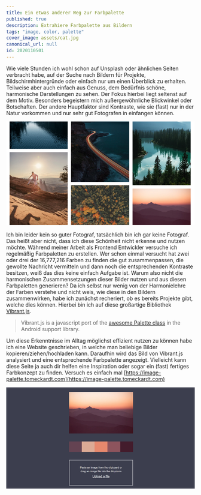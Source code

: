 ```yaml
---
title: Ein etwas anderer Weg zur Farbpalette
published: true
description: Extrahiere Farbpalette aus Bildern
tags: "image, color, palette"
cover_image: assets/cat.jpg
canonical_url: null
id: 2020110501
---
```


Wie viele Stunden ich wohl schon auf Unsplash oder ähnlichen Seiten verbracht habe, auf der Suche nach Bildern für Projekte, Bildschirmhintergründe oder einfach nur um einen Überblick zu erhalten. Teilweise aber auch einfach aus Genuss, dem Bedürfnis schöne, harmonische Darstellungen zu sehen. Der Fokus hierbei liegt seltenst auf dem Motiv. Besonders begeistern mich außergewöhnliche Blickwinkel oder Botschaften. Der andere Hauptfaktor sind Kontraste, wie sie (fast) nur in der Natur vorkommen und nur sehr gut Fotografen in einfangen können.

![Unsplash Screenshot](assets/unsplash.jpeg)

Ich bin leider kein so guter Fotograf, tatsächlich bin ich gar keine Fotograf. Das heißt aber nicht, dass ich diese Schönheit nicht erkenne und nutzen möchte.
Während meiner Arbeit als Frontend Entwickler versuche ich regelmäßig Farbpaletten zu erstellen. Wer schon einmal versucht hat zwei oder drei der 16,777,216‬ Farben zu finden die gut zusammenpassen, die gewollte Nachricht vermitteln und dann noch die entsprechenden Kontraste besitzen, weiß das dies keine einfach Aufgabe ist.
Warum also nicht die harmonischen Zusammensetzungen dieser Bilder nutzen und aus diesen Farbpaletten generieren? Da ich selbst nur wenig von der Harmonielehre der Farben verstehe und nicht weis, wie diese in den Bildern zusammenwirken, habe ich zunächst recheriert, ob es bereits Projekte gibt, welche dies können. Hierbei bin ich auf diese großartige Bibliothek [Vibrant.js](https://jariz.github.io/vibrant.js/).

> Vibrant.js is a javascript port of the [awesome Palette class](https://developer.android.com/reference/android/support/v7/graphics/Palette.html) in the Android support library.

Um diese Erkenntnisse im Alltag möglichst effizient nutzen zu können habe ich eine Website geschrieben, in welche man beliebige Bilder kopieren/ziehen/hochladen kann. Daraufhin wird das Bild von Vibrant.js analysiert und eine entsprechende Farbpalette angezeigt.
Vielleicht kann diese Seite ja auch dir helfen eine Inspiration oder sogar ein (fast) fertiges Farbkonzept zu finden. Versuch es einfach mal [https://image-palette.tomeckardt.com](https://image-palette.tomeckardt.com)

![Unsplash Screenshot](assets/imagepalette.jpeg)
